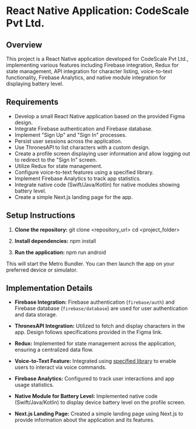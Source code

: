 # React Native Application: CodeScale Pvt Ltd.

## Overview
This project is a React Native application developed for CodeScale Pvt Ltd., implementing various features including Firebase integration, Redux for state management, API integration for character listing, voice-to-text functionality, Firebase Analytics, and native module integration for displaying battery level.

## Requirements
- Develop a small React Native application based on the provided Figma design.
- Integrate Firebase authentication and Firebase database.
- Implement "Sign Up" and "Sign In" processes.
- Persist user sessions across the application.
- Use ThronesAPI to list characters with a custom design.
- Create a profile screen displaying user information and allow logging out to redirect to the "Sign In" screen.
- Utilize Redux for state management.
- Configure voice-to-text features using a specified library.
- Implement Firebase Analytics to track app statistics.
- Integrate native code (Swift/Java/Kotlin) for native modules showing battery level.
- Create a simple Next.js landing page for the app.

## Setup Instructions
1. **Clone the repository:**
git clone <repository_url>
cd <project_folder>

2. **Install dependencies:**
npm install

3. **Run the application:**
npm run android

This will start the Metro Bundler. You can then launch the app on your preferred device or simulator.

## Implementation Details
- **Firebase Integration:** Firebase authentication (`firebase/auth`) and Firebase database (`firebase/database`) are used for user authentication and data storage.

- **ThronesAPI Integration:** Utilized to fetch and display characters in the app. Design follows specifications provided in the Figma link.

- **Redux:** Implemented for state management across the application, ensuring a centralized data flow.

- **Voice-to-Text Feature:** Integrated using [specified library](insert-library-link) to enable users to interact via voice commands.

- **Firebase Analytics:** Configured to track user interactions and app usage statistics.

- **Native Module for Battery Level:** Implemented native code (Swift/Java/Kotlin) to display device battery level on the profile screen.

- **Next.js Landing Page:** Created a simple landing page using Next.js to provide information about the application and its features.